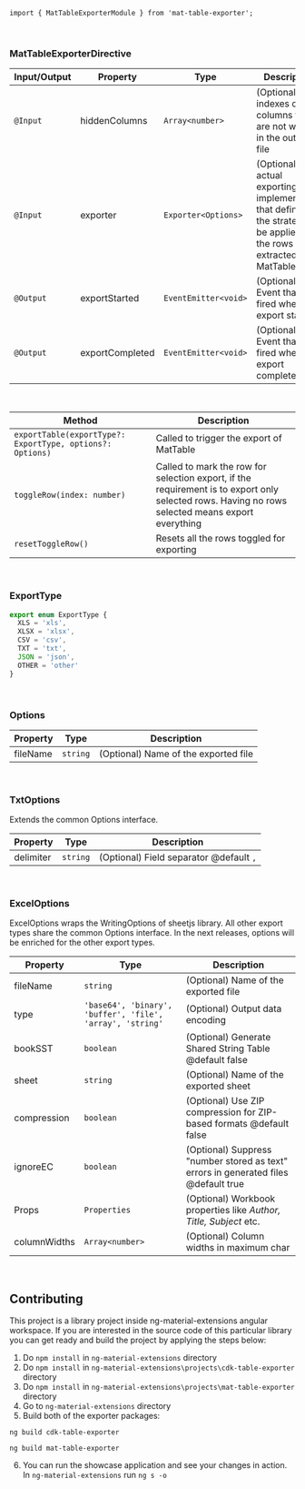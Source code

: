 `import { MatTableExporterModule } from 'mat-table-exporter';`

&nbsp;

### MatTableExporterDirective

| Input/Output | Property | Type | Description |
| --- | --- | --- | --- |
| `@Input` | hiddenColumns | `Array<number>` | (Optional) The indexes of the columns that are not wanted in the output file |
| `@Input` | exporter | `Exporter<Options>` | (Optional) The actual exporting implementation that defines the strategy to be applied to the rows extracted from MatTable. |
| `@Output` | exportStarted | `EventEmitter<void>` | (Optional) Event that's fired when the export started |
| `@Output` | exportCompleted | `EventEmitter<void>` | (Optional) Event that's fired when the export completed |

&nbsp;


| Method | Description    |
|----------|-------------|
| `exportTable(exportType?: ExportType, options?: Options)`   | Called to trigger the export of MatTable|
| `toggleRow(index: number)`   | Called to mark the row for selection export, if the requirement is to export only selected rows. Having no rows selected means export everything |
| `resetToggleRow()` | Resets all the rows toggled for exporting |

&nbsp;

### ExportType

```js
export enum ExportType {
  XLS = 'xls',
  XLSX = 'xlsx',
  CSV = 'csv',
  TXT = 'txt',
  JSON = 'json',
  OTHER = 'other'
}
```
&nbsp;

### Options


| Property | Type   | Description |
|----------|--------|-------------|
| fileName | `string` |(Optional) Name of the exported file|

&nbsp;

### TxtOptions
Extends the common Options interface.

| Property | Type   | Description |
|----------|--------|-------------|
| delimiter | `string` |(Optional) Field separator @default `,`|

&nbsp;

### ExcelOptions
ExcelOptions wraps the WritingOptions of sheetjs library. All other export types share the common Options interface. In the next releases, options will be enriched for the other export types.

| Property | Type   | Description |
|----------|--------|-------------|
| fileName | `string` |(Optional) Name of the exported file|
| type | `'base64', 'binary', 'buffer', 'file', 'array', 'string'` |(Optional) Output data encoding|
| bookSST | `boolean` |(Optional) Generate Shared String Table @default false|
| sheet | `string` |(Optional) Name of the exported sheet|
| compression | `boolean` |(Optional) Use ZIP compression for ZIP-based formats @default false|
| ignoreEC | `boolean` |(Optional) Suppress "number stored as text" errors in generated files @default true|
| Props | `Properties` |(Optional) Workbook properties like *Author, Title, Subject* etc.|
| columnWidths | `Array<number>` | (Optional) Column widths in maximum char  |
&nbsp;

## Contributing
This project is a library project inside ng-material-extensions angular workspace. If you are interested in the source code of this particular library you can get ready and build the project by applying the steps below:

1. Do ```npm install``` in ```ng-material-extensions``` directory
2. Do ```npm install``` in ```ng-material-extensions\projects\cdk-table-exporter``` directory
3. Do ```npm install``` in ```ng-material-extensions\projects\mat-table-exporter``` directory
4. Go to ```ng-material-extensions``` directory
5. Build both of the exporter packages:
```
ng build cdk-table-exporter
```
```
ng build mat-table-exporter
```
6. You can run the showcase application and see your changes in action. In ```ng-material-extensions``` run ```ng s -o```
